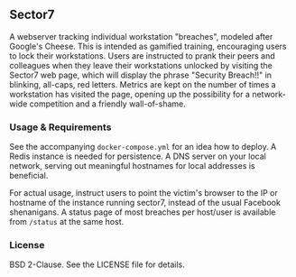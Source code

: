 ## Sector7

A webserver tracking individual workstation "breaches", modeled after Google's Cheese. This is intended as gamified training, encouraging users to lock their workstations. Users are instructed to prank their peers and colleagues when they leave their workstations unlocked by visiting the Sector7 web page, which will display the phrase "Security Breach!!" in blinking, all-caps, red letters. Metrics are kept on the number of times a workstation has visited the page, opening up the possibility for a network-wide competition and a friendly wall-of-shame.

### Usage & Requirements

See the accompanying `docker-compose.yml` for an idea how to deploy. A Redis instance is needed for persistence. A DNS server on your local network, serving out meaningful hostnames for local addresses is beneficial.

For actual usage, instruct users to point the victim's browser to the IP or hostname of the instance running sector7, instead of the usual Facebook shenanigans. A status page of most breaches per host/user is available from `/status` at the same host.

### License

BSD 2-Clause. See the LICENSE file for details.
